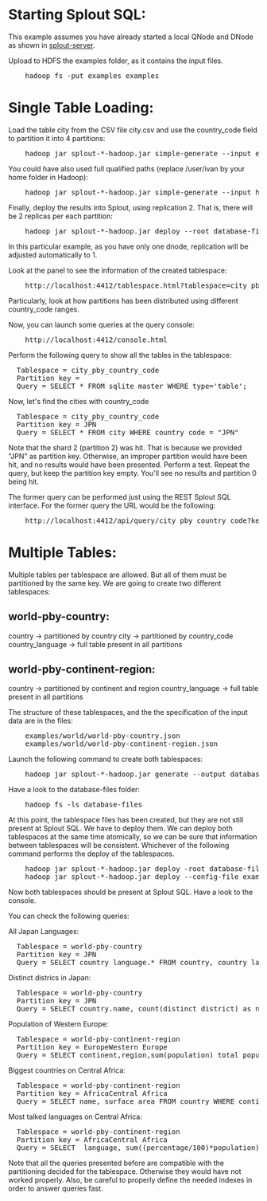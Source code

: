 Starting Splout SQL:
====================

This example assumes you have already started a local QNode and DNode as shown in [splout-server](). 

Upload to HDFS the examples folder, as it contains the input files. 

<pre>
	hadoop fs -put examples examples
</pre>

Single Table Loading:
=====================

Load the table city from the CSV file city.csv and use the country_code field to partition it into 4 partitions:  

<pre>
	hadoop jar splout-*-hadoop.jar simple-generate --input examples/world/city.csv --output database-files --tablespace city_pby_country_code --table city --separator , --escape \\ --quotes \"\"\" --nullstring \\N --schema "id:int,name:string,country_code:string,district:string,population:int" --partitionby country_code --partitions 4
</pre>

You could have also used full qualified paths (replace /user/ivan by your home folder in Hadoop):

<pre>
	hadoop jar splout-*-hadoop.jar simple-generate --input hdfs:///user/ivan/examples/world/city.csv --output hdfs:///user/ivan/database-files --tablespace city_pby_country_code --table city --separator , --escape \\ --quotes \"\"\" --nullstring \\N --schema "id:int,name:string,country_code:string,district:string,population:int" --partitionby country_code --partitions 4
</pre>

Finally, deploy the results into Splout, using replication 2. That is, there will be 2 replicas per each partition:

<pre>
	hadoop jar splout-*-hadoop.jar deploy --root database-files --tablespaces city_pby_country_code --replication 2 --qnode http://localhost:4412
</pre>

In this particular example, as you have only one dnode, replication will be adjusted automatically to 1. 

Look at the panel to see the information of the created tablespace:

<pre>
	http://localhost:4412/tablespace.html?tablespace=city_pby_country_code
</pre>

Particularly, look at how partitions has been distributed using different country_code ranges. 

Now, you can launch some queries at the query console:

<pre>
	http://localhost:4412/console.html
</pre>

Perform the following query to show all the tables in the tablespace:

<pre>
  Tablespace = city_pby_country_code
  Partition key = 
  Query = SELECT * FROM sqlite_master WHERE type='table';
</pre>

Now, let's find the cities  with country_code 

<pre>
  Tablespace = city_pby_country_code
  Partition key = JPN 
  Query = SELECT * FROM city WHERE country_code = "JPN"
</pre>

Note that the shard 2 (partition 2) was hit. That is because we provided "JPN" as partition key. Otherwise, an improper partition would have been hit, and no results would have been presented. Perform a test. Repeat the query, but keep the partition key empty. You'll see no results and partition 0 being hit.

The former query can be performed just using the REST Splout SQL interface. For the former query the URL would be the following:

<pre>
	http://localhost:4412/api/query/city_pby_country_code?key=JPN&sql=SELECT%20*%20FROM%20city%20WHERE%20country_code%20%3D%20%22JPN%22
</pre>

Multiple Tables:
===============

Multiple tables per tablespace are allowed. But all of them must be partitioned by the same key. 
We are going to create two different tablespaces:

world-pby-country:
------------------
country -> partitioned by country
city -> partitioned by country_code
country_language -> full table present in all partitions

world-pby-continent-region:
------------------------
country -> partitioned by continent and region
country_language -> full table present in all partitions

The structure of these tablespaces, and the the specification of the input data are in the files: 

<pre>
	examples/world/world-pby-country.json
	examples/world/world-pby-continent-region.json
</pre>

Launch the following command to create both tablespaces:

<pre>
	hadoop jar splout-*-hadoop.jar generate --output database-files --tablespacefile examples/world/world-pby-country.json --tablespacefile examples/world/world-pby-continent-region.json
</pre>

Have a look to the database-files folder:

<pre>
	hadoop fs -ls database-files
</pre>

At this point, the tablespace files has been created, but they are not still present at Splout SQL. We have to deploy them. We can deploy both tablespaces at the same time atomically, so we can be sure that information between tablespaces will be consistent. Whichever of the following command performs the deploy of the tablespaces. 

<pre>
	hadoop jar splout-*-hadoop.jar deploy -root database-files -ts world-pby-continent-region -ts world-pby-country -r 2 -q http://localhost:4412
	hadoop jar splout-*-hadoop.jar deploy --config-file examples/world/deployment.json --qnode http://localhost:4412
</pre>

Now both tablespaces should be present at Splout SQL. Have a look to the console. 

You can check the following queries:

All Japan Languages:

<pre>
  Tablespace = world-pby-country
  Partition key = JPN 
  Query = SELECT country_language.* FROM country, country_language WHERE country.code = country_language.country_code AND country.code = "JPN"
</pre>

Distinct districs in Japan:

<pre>
  Tablespace = world-pby-country
  Partition key = JPN 
  Query = SELECT country.name, count(distinct district) as num_districts FROM country, city WHERE country.code = "JPN" and country.code = city.country_code;
</pre>

Population of Western Europe:

<pre>
  Tablespace = world-pby-continent-region
  Partition key = EuropeWestern Europe 
  Query = SELECT continent,region,sum(population) total_population FROM country WHERE continent = "Europe" AND region = "Western Europe";
</pre>

Biggest countries on Central Africa:

<pre>
  Tablespace = world-pby-continent-region
  Partition key = AfricaCentral Africa
  Query = SELECT name, surface_area FROM country WHERE continent = "Africa" AND region = "Central Africa" ORDER BY surface_area DESC;
</pre>

Most talked languages on Central Africa:

<pre>
  Tablespace = world-pby-continent-region
  Partition key = AfricaCentral Africa
  Query = SELECT  language, sum((percentage/100)*population) as people FROM country, country_language WHERE country.code = country_language.country_code AND continent = "Africa" AND region = "Central Africa" GROUP BY language ORDER BY people DESC;
</pre>

Note that all the queries presented before are compatible with the partitioning decided for the tablespace. Otherwise they would have not worked properly. Also, be careful to properly define the needed indexes in order to answer queries fast.
